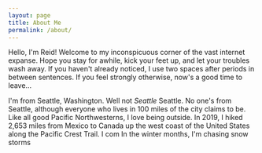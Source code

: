 ```yaml
---
layout: page
title: About Me
permalink: /about/
---
```


Hello, I'm Reid!  Welcome to my inconspicuous corner of the vast internet expanse.  Hope you stay for awhile, kick your feet up, and let your troubles wash away.  If you haven't already noticed, I use two spaces after periods in between sentences.  If you feel strongly otherwise, now's a good time to leave...

I'm from Seattle, Washington.  Well not *Seattle* Seattle.  No one's from Seattle, although everyone who lives in 100 miles of the city claims to be.  Like all good Pacific Northwesterns, I love being outside.  In 2019, I hiked 2,653 miles from Mexico to Canada up the west coast of the United States along the Pacific Crest Trail.  I com In the winter months, I'm chasing snow storms
	
<!--stackedit_data:
eyJoaXN0b3J5IjpbLTgxNTc1NDA4MCwtNDg0MDcyMjA4XX0=
-->